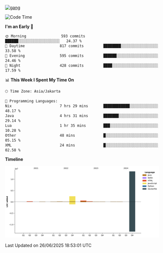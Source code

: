 <!-- [<img src='https://dev.karakun.com/assets/posts/2018-09-16-jc-java-article/3duke_suspects.jpg' alt='java'>](https://github.com/yeahbutstill) -->
[<img src='https://asset-2.tstatic.net/tribunnewswiki/foto/bank/images/Mozart.jpg' alt='gang'>](https://github.com/yeahbutstill)

<!--START_SECTION:waka-->
![Code Time](http://img.shields.io/badge/Code%20Time-3%2C335%20hrs%2030%20mins-blue)

**I'm an Early 🐤** 

```text
🌞 Morning                593 commits         ██████░░░░░░░░░░░░░░░░░░░   24.37 % 
🌆 Daytime                817 commits         ████████░░░░░░░░░░░░░░░░░   33.58 % 
🌃 Evening                595 commits         ██████░░░░░░░░░░░░░░░░░░░   24.46 % 
🌙 Night                  428 commits         ████░░░░░░░░░░░░░░░░░░░░░   17.59 % 
```


📊 **This Week I Spent My Time On** 

```text
🕑︎ Time Zone: Asia/Jakarta

💬 Programming Languages: 
Nix                      7 hrs 29 mins       ████████████░░░░░░░░░░░░░   48.17 % 
Java                     4 hrs 31 mins       ███████░░░░░░░░░░░░░░░░░░   29.14 % 
Lua                      1 hr 35 mins        ███░░░░░░░░░░░░░░░░░░░░░░   10.28 % 
Other                    48 mins             █░░░░░░░░░░░░░░░░░░░░░░░░   05.15 % 
XML                      24 mins             █░░░░░░░░░░░░░░░░░░░░░░░░   02.58 % 
```

**Timeline**

![Lines of Code chart](https://raw.githubusercontent.com/yeahbutstill/yeahbutstill/main/assets/bar_graph.png)


 Last Updated on 26/06/2025 18:53:01 UTC
<!--END_SECTION:waka-->
